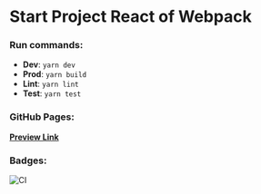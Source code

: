 # Start Project React of Webpack

### Run commands:

-   **Dev**: `yarn dev`
-   **Prod**: `yarn build`
-   **Lint**: `yarn lint`
-   **Test**: `yarn test`

### GitHub Pages:

**[Preview Link](https://dnd-developer.github.io/startProject-webpack/)**

### Badges:

![CI](https://github.com/DnD-developer/startproject-webpack/actions/workflows/build.yml/badge.svg?branch=react-branch-dev)
